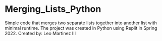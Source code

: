 # Merging_Lists_Python
Simple code that merges two separate lists together into another list with minimal runtime.
The project was created in Python using Replit in Spring 2022.
Created by: Leo Martinez III
